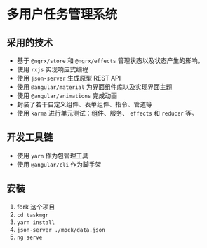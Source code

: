 # 多用户任务管理系统

## 采用的技术

- 基于 `@ngrx/store` 和 `@ngrx/effects` 管理状态以及状态产生的影响。
- 使用 `rxjs` 实现响应式编程
- 使用 `json-server` 生成原型 REST API
- 使用 `@angular/material` 为界面组件库以及实现界面主题
- 使用 `@angular/animations` 完成动画
- 封装了若干自定义组件、表单组件、指令、管道等
- 使用 `karma` 进行单元测试：组件、服务、 `effects` 和 `reducer` 等。

## 开发工具链

- 使用 `yarn` 作为包管理工具
- 使用 `@angular/cli` 作为脚手架

## 安装

1. fork 这个项目
2. `cd taskmgr`
3. `yarn install`
4. `json-server ./mock/data.json`
5. `ng serve`

